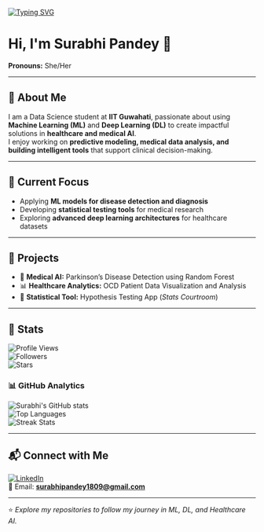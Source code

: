 <!-- Typing SVG -->
[![Typing SVG](https://readme-typing-svg.demolab.com?font=Fira+Code&pause=1000&color=1DA1F2&width=435&lines=Machine+Learning+%7C+Deep+Learning;Medical+AI+Enthusiast;Data+Science+Student+at+IIT+Guwahati)](https://git.io/typing-svg)

# Hi, I'm Surabhi Pandey 👋  

**Pronouns:** She/Her  

---

## 🌟 About Me  
I am a Data Science student at **IIT Guwahati**, passionate about using **Machine Learning (ML)** and **Deep Learning (DL)** to create impactful solutions in **healthcare and medical AI**.  
I enjoy working on **predictive modeling, medical data analysis, and building intelligent tools** that support clinical decision-making.  

---

## 🔭 Current Focus  
- Applying **ML models for disease detection and diagnosis**  
- Developing **statistical testing tools** for medical research  
- Exploring **advanced deep learning architectures** for healthcare datasets  

---

## 🚀 Projects  
- 🧠 **Medical AI:** Parkinson’s Disease Detection using Random Forest  
- 📊 **Healthcare Analytics:** OCD Patient Data Visualization and Analysis  
- 📑 **Statistical Tool:** Hypothesis Testing App (*Stats Courtroom*)  

---

## 🏅 Stats  

![Profile Views](https://komarev.com/ghpvc/?username=surabhipandey18&color=blueviolet&style=flat-square)  
![Followers](https://img.shields.io/github/followers/surabhipandey18?label=Followers&style=social)  
![Stars](https://img.shields.io/github/stars/surabhipandey18?affiliations=OWNER&style=social)

### 📊 GitHub Analytics  
![Surabhi's GitHub stats](https://github-readme-stats.vercel.app/api?username=surabhipandey18&show_icons=true&theme=tokyonight&hide_border=true)  
![Top Languages](https://github-readme-stats.vercel.app/api/top-langs/?username=surabhipandey18&layout=compact&theme=tokyonight&hide_border=true)  
![Streak Stats](https://streak-stats.demolab.com?user=surabhipandey18&theme=tokyonight&hide_border=true)

---

## 📬 Connect with Me  
[![LinkedIn](https://img.shields.io/badge/LinkedIn-Surabhi%20Pandey-blue?style=flat&logo=linkedin)](https://www.linkedin.com/in/surabhi-pandey18)  
📧 Email: **surabhipandey1809@gmail.com**  

---

⭐️ *Explore my repositories to follow my journey in ML, DL, and Healthcare AI.*


<!--
**surabhipandey18/surabhipandey18** is a ✨ _special_ ✨ repository because its `README.md` (this file) appears on your GitHub profile.

Here are some ideas to get you started:

- 🔭 I’m currently working on ...
- 🌱 I’m currently learning ...
- 👯 I’m looking to collaborate on ...
- 🤔 I’m looking for help with ...
- 💬 Ask me about ...
- 📫 How to reach me: ...
- 😄 Pronouns: ...
- ⚡ Fun fact: ...
-->

